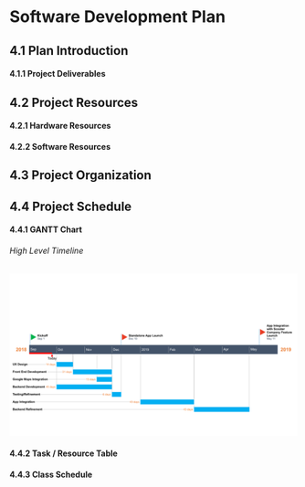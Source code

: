 # Software Development Plan

## 4.1 Plan Introduction

#### 4.1.1 Project Deliverables

## 4.2 Project Resources

#### 4.2.1 Hardware Resources

#### 4.2.2 Software Resources

## 4.3 Project Organization

## 4.4 Project Schedule

#### 4.4.1 GANTT Chart

###### High Level Timeline
![GANTT Chart](../images/high-level-timeline.png)

#### 4.4.2 Task / Resource Table

#### 4.4.3 Class Schedule
